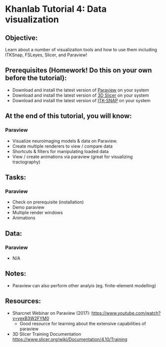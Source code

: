 # Khanlab Tutorial 4: Data visualization

## Objective:
Learn about a number of visualization tools and how to use them including ITKSnap, FSLeyes, Slicer, and Paraview!

## Prerequisites (Homework! Do this on your own before the tutorial):
* Download and install the latest version of [Paraview](https://www.paraview.org/) on your system
* Download and install the latest version of [3D Slicer](https://download.slicer.org/) on your system
* Download and install the latest version of [ITK-SNAP](http://www.itksnap.org/pmwiki/pmwiki.php?n=Downloads.SNAP3) on your system

## At the end of this tutorial, you will know:

### Paraview
* Visualize neuroimaging models & data on Paraview.
* Create multiple renderers to view / compare data
* Shortcuts & filters for manipulating loaded data
* View / create animations via paraview (great for visualizing tractography)

## Tasks:

### Paraview
* Check on prerequisite (installation)
* Demo paraview
* Multiple render windows
* Animations

## Data:

### Paraview
* N/A

## Notes:
* Paraview can also perform other analyis (eg. finite-element modelling)

## Resources:
* Sharcnet Webinar on Paraview (2017): https://www.youtube.com/watch?v=yexB3W2FYM0
    * Good resource for learning about the extensive capabilities of paraview
* 3D Slicer Training Documentation https://www.slicer.org/wiki/Documentation/4.10/Training
